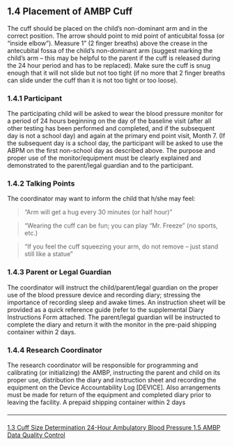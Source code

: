 ## 1.4 Placement of AMBP Cuff

The cuff should be placed on the child’s non-dominant arm and in the correct position.
The arrow should point to mid point of anticubital fossa (or “inside elbow”). Measure 1” (2
finger breaths) above the crease in the antecubital fossa of the child’s non-dominant arm
(suggest marking the child’s arm – this may be helpful to the parent if the cuff is released
during the 24 hour period and has to be replaced). Make sure the cuff is snug enough
that it will not slide but not too tight (if no more that 2 finger breaths can slide under the
cuff than it is not too tight or too loose).

### 1.4.1 Participant

The participating child will be asked to wear the blood pressure monitor for a period of
24 hours beginning on the day of the baseline visit (after all other testing has been
performed and completed, and if the subsequent day is not a school day) and again at
the primary end point visit, Month 7. (If the subsequent day is a school day, the
participant will be asked to use the ABPM on the first non-school day as described
above. The purpose and proper use of the monitor/equipment must be clearly explained
and demonstrated to the parent/legal guardian and to the participant.

### 1.4.2 Talking Points
The coordinator may want to inform the child that h/she may feel:

> “Arm will get a hug every 30 minutes (or half hour)”

> “Wearing the cuff can be fun; you can play “Mr. Freeze” (no sports, etc.)

> “If you feel the cuff squeezing your arm, do not remove – just stand still like a
statue”

### 1.4.3 Parent or Legal Guardian

The coordinator will instruct the child/parent/legal guardian on the proper use of the
blood pressure device and recording diary; stressing the importance of recording sleep
and awake times. An instruction sheet will be provided as a quick reference guide (refer
to the supplemental Diary Instructions Form attached. The parent/legal guardian will be
instructed to complete the diary and return it with the monitor in the pre-paid shipping
container within 2 days.

### 1.4.4 Research Coordinator
The research coordinator will be responsible for programming and calibrating (or
initializing) the AMBP, instructing the parent and child on its proper use, distribution the
diary and instruction sheet and recording the equipment on the Device Accountability
Log [DEVICE]. Also arrangements must be made for return of the equipment and
completed diary prior to leaving the facility. A prepaid shipping container
within 2 days


<hr class="soften" style="margin-top: 20px;margin-bottom: 20px;"/>

<div class="center">
<div class="btn-group">
  <a href=":pages_path:/manuals/ampb/1-03-cuff-size-determination.md" class="btn btn-default">
    <span class="glyphicon glyphicon-chevron-left"></span>
    1.3 Cuff Size Determination
  </a>

  <a href=":pages_path:/manuals/ampb/" class="btn btn-default">
    <span class="glyphicon glyphicon-chevron-up"></span>
    24-Hour Ambulatory Blood Pressure
  </a>

  <a href=":pages_path:/manuals/ampb/1-05-ambp-data-qc.md" class="btn btn-success">
    1.5 AMBP Data Quality Control
    <span class="glyphicon glyphicon-chevron-right"></span>
  </a>
</div>
</div>